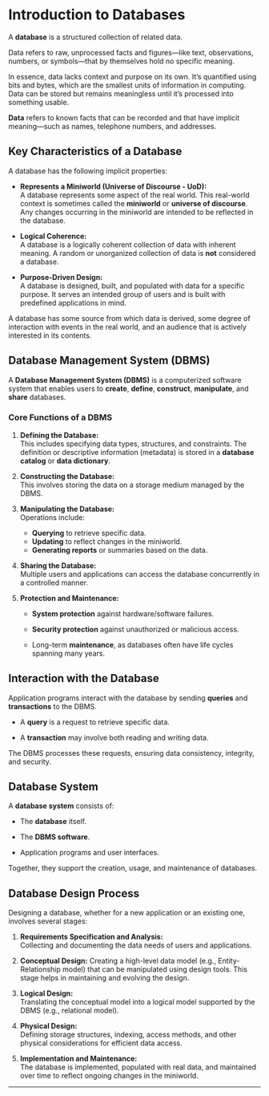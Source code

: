 
# Introduction to Databases

A **database** is a structured collection of related data.

Data refers to raw, unprocessed facts and figures—like text, observations, numbers, or symbols—that by themselves hold no specific meaning.

In essence, data lacks context and purpose on its own. It’s quantified using bits and bytes, which are the smallest units of information in computing. Data can be stored but remains meaningless until it’s processed into something usable.

**Data** refers to known facts that can be recorded and that have implicit meaning—such as names, telephone numbers, and addresses.

## Key Characteristics of a Database

A database has the following implicit properties:

- **Represents a Miniworld (Universe of Discourse - UoD):**  
    A database represents some aspect of the real world. This real-world context is sometimes called the **miniworld** or **universe of discourse**. Any changes occurring in the miniworld are intended to be reflected in the database.
    
- **Logical Coherence:**  
    A database is a logically coherent collection of data with inherent meaning. A random or unorganized collection of data is **not** considered a database.
    
- **Purpose-Driven Design:**  
    A database is designed, built, and populated with data for a specific purpose. It serves an intended group of users and is built with predefined applications in mind.


A database has some source from which data is derived, some degree of interaction with events in the real world, and an audience that is actively interested in its contents.    


## Database Management System (DBMS)

A **Database Management System (DBMS)** is a computerized software system that enables users to **create**, **define**, **construct**, **manipulate**, and **share** databases.

### Core Functions of a DBMS

1. **Defining the Database:**  
    This includes specifying data types, structures, and constraints. The definition or descriptive information (metadata) is stored in a **database catalog** or **data dictionary**.
    
2. **Constructing the Database:**  
    This involves storing the data on a storage medium managed by the DBMS.
    
3. **Manipulating the Database:**  
    Operations include:
    - **Querying** to retrieve specific data.
    - **Updating** to reflect changes in the miniworld.
    - **Generating reports** or summaries based on the data.
    
4. **Sharing the Database:**  
    Multiple users and applications can access the database concurrently in a controlled manner.
    
5. **Protection and Maintenance:**
    
    - **System protection** against hardware/software failures.
        
    - **Security protection** against unauthorized or malicious access.
        
    - Long-term **maintenance**, as databases often have life cycles spanning many years.
        

## Interaction with the Database

Application programs interact with the database by sending **queries** and **transactions** to the DBMS.

- A **query** is a request to retrieve specific data.
    
- A **transaction** may involve both reading and writing data.

The DBMS processes these requests, ensuring data consistency, integrity, and security.


## Database System

A **database system** consists of:

- The **database** itself.
    
- The **DBMS software**.
    
- Application programs and user interfaces.

Together, they support the creation, usage, and maintenance of databases.


## Database Design Process

Designing a database, whether for a new application or an existing one, involves several stages:

1. **Requirements Specification and Analysis:**  
    Collecting and documenting the data needs of users and applications.
    
2. **Conceptual Design:** 
    Creating a high-level data model (e.g., Entity-Relationship model) that can be manipulated using design tools. This stage helps in maintaining and evolving the design.
    
3. **Logical Design:**  
    Translating the conceptual model into a logical model supported by the DBMS (e.g., relational model).
    
4. **Physical Design:**  
    Defining storage structures, indexing, access methods, and other physical considerations for efficient data access.
    
5. **Implementation and Maintenance:**  
    The database is implemented, populated with real data, and maintained over time to reflect ongoing changes in the miniworld.
    

---
